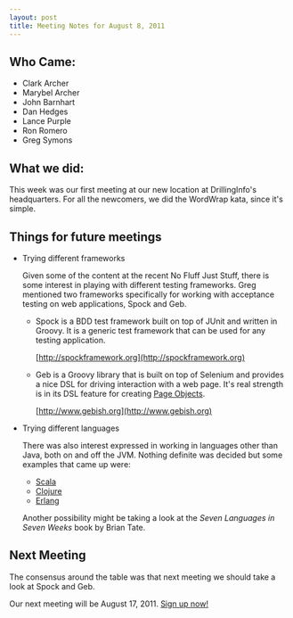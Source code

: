```yaml
---
layout: post
title: Meeting Notes for August 8, 2011
---
```


Who Came:
---------
* Clark Archer
* Marybel Archer 
* John Barnhart
* Dan Hedges
* Lance Purple
* Ron Romero 	 	
* Greg Symons

What we did:
------------

This week was our first meeting at our new location at DrillingInfo's
headquarters. For all the newcomers, we did the WordWrap kata, since it's
simple. 

Things for future meetings
--------------------------
* Trying different frameworks

  Given some of the content at the recent No Fluff Just Stuff, there is some
  interest in playing with different testing frameworks. Greg mentioned two
  frameworks specifically for working with acceptance testing on web
  applications, Spock and Geb.

  * Spock is a BDD test framework built on top of JUnit and written in Groovy. It
    is a generic test framework that can be used for any testing application.

    [http://spockframework.org](http://spockframework.org)

  * Geb is a Groovy library that is built on top of Selenium and provides a nice
    DSL for driving interaction with a web page. It's real strength is in its
    DSL feature for creating [Page Objects](http://code.google.com/p/selenium/wiki/PageObjects).

    [http://www.gebish.org](http://www.gebish.org)

* Trying different languages
  
  There was also interest expressed in working in languages other than Java,
  both on and off the JVM. Nothing definite was decided but some examples that
  came up were:

  * [Scala](http://www.scala-lang.org)
  * [Clojure](http://clojure.org)
  * [Erlang](http://www.erlang.org)

  Another possibility might be taking a look at the _Seven Languages in Seven
  Weeks_ book by Brian Tate.

Next Meeting
------------

The consensus around the table was that next meeting we should take a look at
Spock and Geb.

Our next meeting will be August 17, 2011. [Sign up now!](http://austincodedojo-8-17-2011.eventbrite.com)
